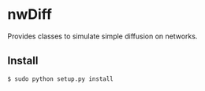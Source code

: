 # nwDiff

Provides classes to simulate simple diffusion on networks.

## Install 

    $ sudo python setup.py install

